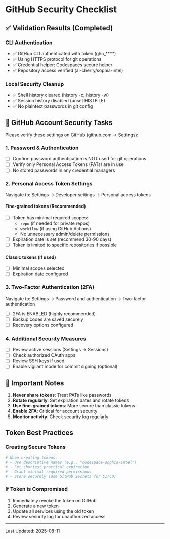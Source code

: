 # GitHub Security Checklist

## ✅ Validation Results (Completed)

### CLI Authentication
- ✅ GitHub CLI authenticated with token (ghu_****)
- ✅ Using HTTPS protocol for git operations
- ✅ Credential helper: Codespaces secure helper
- ✅ Repository access verified (ai-cherry/sophia-intel)

### Local Security Cleanup
- ✅ Shell history cleared (history -c; history -w)
- ✅ Session history disabled (unset HISTFILE)
- ✅ No plaintext passwords in git config

## 🔐 GitHub Account Security Tasks

Please verify these settings on GitHub (github.com → Settings):

### 1. Password & Authentication
- [ ] Confirm password authentication is NOT used for git operations
- [ ] Verify only Personal Access Tokens (PATs) are in use
- [ ] No stored passwords in any credential managers

### 2. Personal Access Token Settings
Navigate to: Settings → Developer settings → Personal access tokens

#### Fine-grained tokens (Recommended)
- [ ] Token has minimal required scopes:
  - `repo` (if needed for private repos)
  - `workflow` (if using GitHub Actions)
  - No unnecessary admin/delete permissions
- [ ] Expiration date is set (recommend 30-90 days)
- [ ] Token is limited to specific repositories if possible

#### Classic tokens (if used)
- [ ] Minimal scopes selected
- [ ] Expiration date configured

### 3. Two-Factor Authentication (2FA)
Navigate to: Settings → Password and authentication → Two-factor authentication

- [ ] 2FA is ENABLED (highly recommended)
- [ ] Backup codes are saved securely
- [ ] Recovery options configured

### 4. Additional Security Measures
- [ ] Review active sessions (Settings → Sessions)
- [ ] Check authorized OAuth apps
- [ ] Review SSH keys if used
- [ ] Enable vigilant mode for commit signing (optional)

## 🚨 Important Notes

1. **Never share tokens**: Treat PATs like passwords
2. **Rotate regularly**: Set expiration dates and rotate tokens
3. **Use fine-grained tokens**: More secure than classic tokens
4. **Enable 2FA**: Critical for account security
5. **Monitor activity**: Check security log regularly

## Token Best Practices

### Creating Secure Tokens
```bash
# When creating tokens:
# - Use descriptive names (e.g., "codespace-sophia-intel")
# - Set shortest practical expiration
# - Grant minimal required permissions
# - Store securely (use GitHub Secrets for CI/CD)
```

### If Token is Compromised
1. Immediately revoke the token on GitHub
2. Generate a new token
3. Update all services using the old token
4. Review security log for unauthorized access

---
Last Updated: 2025-08-11